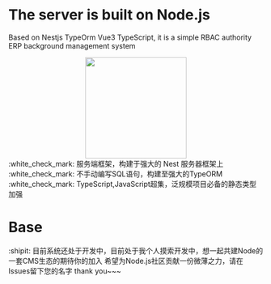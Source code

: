 # The server is built on Node.js 
Based on Nestjs TypeOrm Vue3 TypeScript, it is a simple RBAC authority ERP background management system<br/>
<div align=center><a href="https://sm.ms/image/WL6gOIBkDx9aYts" target="_blank"><img src="https://s2.loli.net/2021/12/27/WL6gOIBkDx9aYts.png" width="200"/></a></div>
:white_check_mark: 服务端框架，构建于强大的 Nest 服务器框架上</br>
:white_check_mark: 不手动编写SQL语句，构建至强大的TypeORM</br>
:white_check_mark: TypeScript,JavaScript超集，泛规模项目必备的静态类型加强</br>

# Base
:shipit: 目前系统还处于开发中，目前处于我个人摸索开发中，想一起共建Node的一套CMS生态的期待你的加入 希望为Node.js社区贡献一份微薄之力，请在Issues留下您的名字 thank you~~~
